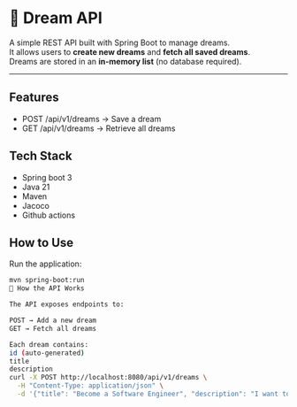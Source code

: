 # 🌙 Dream API

A simple REST API built with Spring Boot to manage dreams.  
It allows users to **create new dreams** and **fetch all saved dreams**.  
Dreams are stored in an **in-memory list** (no database required).

---

## Features
  - POST /api/v1/dreams → Save a dream
  - GET /api/v1/dreams → Retrieve all dreams

## Tech Stack
  - Spring boot 3
  - Java 21
  - Maven
  - Jacoco
  - Github actions

## How to Use
Run the application:
```bash
mvn spring-boot:run
🔗 How the API Works

The API exposes endpoints to:

POST → Add a new dream
GET → Fetch all dreams

Each dream contains:
id (auto-generated)
title
description
curl -X POST http://localhost:8080/api/v1/dreams \
  -H "Content-Type: application/json" \
  -d '{"title": "Become a Software Engineer", "description": "I want to build amazing projects."}'
